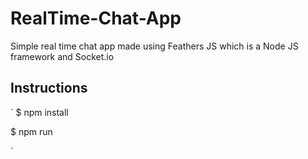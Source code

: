# RealTime-Chat-App
Simple real time chat app made using Feathers JS which is a Node JS framework and Socket.io

## Instructions
`
$ npm install

$ npm run

`
